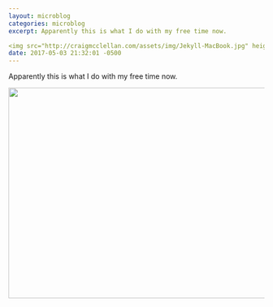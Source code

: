 ```yaml
---
layout: microblog
categories: microblog
excerpt: Apparently this is what I do with my free time now. 

<img src="http://craigmcclellan.com/assets/img/Jekyll-MacBook.jpg" height="415" width="550">
date: 2017-05-03 21:32:01 -0500
---
```


Apparently this is what I do with my free time now. 

<img src="http://craigmcclellan.com/assets/img/Jekyll-MacBook.jpg" height="415" width="550">